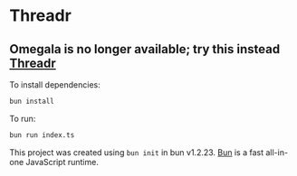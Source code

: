 # Threadr 
## Omegala is no longer available; try this instead [Threadr](https://threadr.mbxd.xyz)

To install dependencies:

```bash
bun install
```

To run:

```bash
bun run index.ts
```

This project was created using `bun init` in bun v1.2.23. [Bun](https://bun.com) is a fast all-in-one JavaScript runtime.
